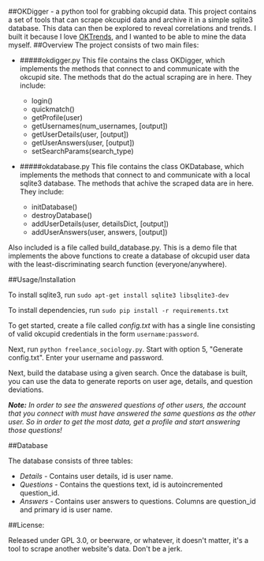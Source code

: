 ##OKDigger - a python tool for grabbing okcupid data. 
This project contains a set of tools that can scrape okcupid data and archive it in a simple sqlite3 database. This data can then be explored to reveal correlations and trends. I built it because I love [OKTrends](http://blog.okcupid.com/), and I wanted to be able to mine the data myself. 
##Overview
The project consists of two main files:

* #####okdigger.py
This file contains the class OKDigger, which implements the methods that connect to and communicate with the okcupid site. The methods that do the actual scraping are in here. They include:
	* login()
	* quickmatch()
	* getProfile(user)
	* getUsernames(num_usernames, [output])
	* getUserDetails(user, [output])
	* getUserAnswers(user, [output])
	* setSearchParams(search_type)

* #####okdatabase.py
	This file contains the class OKDatabase, which implements the methods that connect to and communicate with a local sqlite3 database. The methods that achive the scraped data are in here. They include:
	* initDatabase()
	* destroyDatabase()
	* addUserDetails(user, detailsDict, [output])
	* addUserAnswers(user, answers, [output])

Also included is a file called build_database.py. This is a demo file that implements the above functions to create a database of okcupid user data with the least-discriminating search function (everyone/anywhere). 

##Usage/Installation

To install sqlite3, run `sudo apt-get install sqlite3 libsqlite3-dev`

To install dependencies, run
`sudo pip install -r requirements.txt`

To get started, create a file called _config.txt_ with has a single line consisting of valid okcupid credentials in the form `username:password`. 

Next, run `python freelance_sociology.py`. Start with option 5, "Generate config.txt". Enter your username and password. 

Next, build the database using a given search. Once the database is built, you can use the data to generate reports on user age, details, and question deviations. 

_**Note:** In order to see the answered questions of other users, the account that you connect with must have answered the same questions as the other user. So in order to get the most data, get a profile and start answering those questions!_

##Database

The database consists of three tables:
* _Details_ - Contains user details, id is user name. 
* _Questions_ - Contains the questions text, id is autoincremented question_id.
* _Answers_ - Contains user answers to questions. Columns are question_id and primary id is user name.

##License:

Released under GPL 3.0, or beerware, or whatever, it doesn't matter, it's a tool to scrape another website's data. Don't be a jerk.

